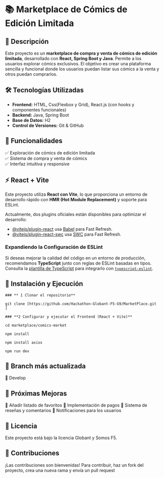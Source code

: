 # 📚 Marketplace de Cómics de Edición Limitada  

## 🚀 Descripción

Este proyecto es un **marketplace de compra y venta de cómics de edición limitada**, desarrollado con **React, Spring Boot y Java**. Permite a los usuarios explorar cómics exclusivos. El objetivo es crear una plataforma sencilla y funcional donde los usuarios puedan listar sus cómics a la venta y otros puedan comprarlos.

## 🛠️ Tecnologías Utilizadas

- **Frontend:** HTML, Css(Flexbox y Grid), React.js (con hooks y componentes funcionales)
- **Backend:** Java, Spring Boot  
- **Base de Datos:** H2  
- **Control de Versiones:** Git & GitHub  

## 🎯 Funcionalidades

✅ Exploración de cómics de edición limitada  
✅ Sistema de compra y venta de cómics  
✅ Interfaz intuitiva y responsive  

## ⚡ React + Vite

Este proyecto utiliza **React con Vite**, lo que proporciona un entorno de desarrollo rápido con **HMR (Hot Module Replacement)** y soporte para ESLint.  

Actualmente, dos plugins oficiales están disponibles para optimizar el desarrollo:  

- [@vitejs/plugin-react](https://github.com/vitejs/vite-plugin-react/blob/main/packages/plugin-react/README.md) usa [Babel](https://babeljs.io/) para Fast Refresh.  
- [@vitejs/plugin-react-swc](https://github.com/vitejs/vite-plugin-react-swc) usa [SWC](https://swc.rs/) para Fast Refresh.  

### **Expandiendo la Configuración de ESLint**

Si deseas mejorar la calidad del código en un entorno de producción, recomendamos **TypeScript** junto con reglas de ESLint basadas en tipos. Consulta la [plantilla de TypeScript](https://github.com/vitejs/vite/tree/main/packages/create-vite/template-react-ts) para integrarlo con [`typescript-eslint`](https://typescript-eslint.io).  

## 🚀 Instalación y Ejecución  

    ### ** 1 Clonar el repositorio**

    git clone [https://github.com/Hackathon-Globant-F5-G9/MarketPlace.git ]

    ### **2 Configurar y ejecutar el Frontend (React + Vite)**

    cd marketplace/comics-market
    
    npm install

    npm install axios

    npm run dev

## 📌 Branch más actualizada

🔹 Develop

## 📌 Próximas Mejoras

🔹 Añadir listado de favoritos
🔹 Implementación de pagos
🔹 Sistema de reseñas y comentarios
🔹 Notificaciones para los usuarios

## 📄 Licencia

Este proyecto está bajo la licencia Globant y Somos F5.

## 🤝 Contribuciones

¡Las contribuciones son bienvenidas! Para contribuir, haz un fork del proyecto, crea una nueva rama y envía un pull request
